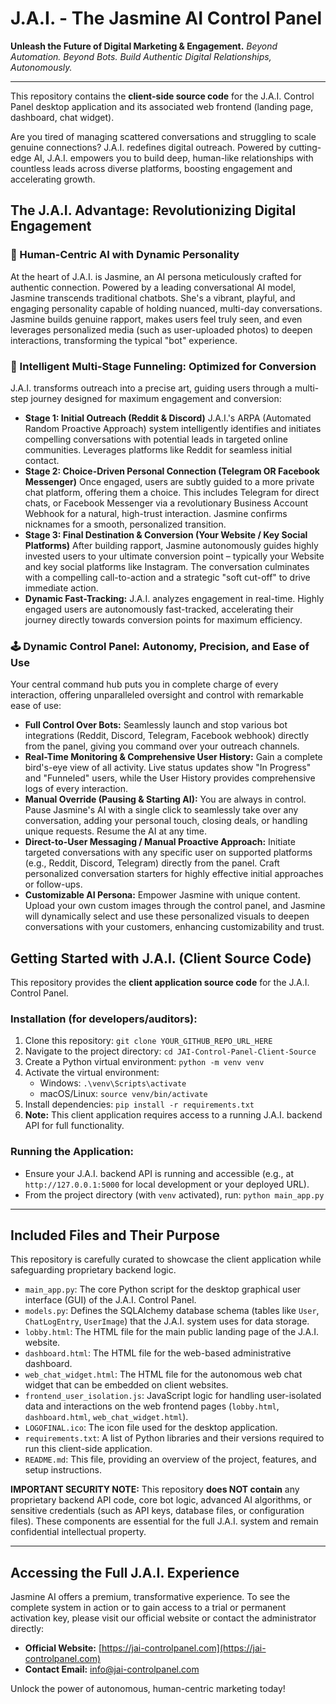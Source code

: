 # J.A.I. - The Jasmine AI Control Panel

**Unleash the Future of Digital Marketing & Engagement.**
_Beyond Automation. Beyond Bots. Build Authentic Digital Relationships, Autonomously._

---

This repository contains the **client-side source code** for the J.A.I. Control Panel desktop application and its associated web frontend (landing page, dashboard, chat widget).

Are you tired of managing scattered conversations and struggling to scale genuine connections? J.A.I. redefines digital outreach. Powered by cutting-edge AI, J.A.I. empowers you to build deep, human-like relationships with countless leads across diverse platforms, boosting engagement and accelerating growth.

## The J.A.I. Advantage: Revolutionizing Digital Engagement

### 🤖 Human-Centric AI with Dynamic Personality

At the heart of J.A.I. is Jasmine, an AI persona meticulously crafted for authentic connection. Powered by a leading conversational AI model, Jasmine transcends traditional chatbots. She's a vibrant, playful, and engaging personality capable of holding nuanced, multi-day conversations. Jasmine builds genuine rapport, makes users feel truly seen, and even leverages personalized media (such as user-uploaded photos) to deepen interactions, transforming the typical "bot" experience.

### 🧠 Intelligent Multi-Stage Funneling: Optimized for Conversion

J.A.I. transforms outreach into a precise art, guiding users through a multi-step journey designed for maximum engagement and conversion:

* **Stage 1: Initial Outreach (Reddit & Discord)**
    J.A.I.'s ARPA (Automated Random Proactive Approach) system intelligently identifies and initiates compelling conversations with potential leads in targeted online communities. Leverages platforms like Reddit for seamless initial contact.
* **Stage 2: Choice-Driven Personal Connection (Telegram OR Facebook Messenger)**
    Once engaged, users are subtly guided to a more private chat platform, offering them a choice. This includes Telegram for direct chats, or Facebook Messenger via a revolutionary Business Account Webhook for a natural, high-trust interaction. Jasmine confirms nicknames for a smooth, personalized transition.
* **Stage 3: Final Destination & Conversion (Your Website / Key Social Platforms)**
    After building rapport, Jasmine autonomously guides highly invested users to your ultimate conversion point – typically your Website and key social platforms like Instagram. The conversation culminates with a compelling call-to-action and a strategic "soft cut-off" to drive immediate action.
* **Dynamic Fast-Tracking:** J.A.I. analyzes engagement in real-time. Highly engaged users are autonomously fast-tracked, accelerating their journey directly towards conversion points for maximum efficiency.

### 🕹️ Dynamic Control Panel: Autonomy, Precision, and Ease of Use

Your central command hub puts you in complete charge of every interaction, offering unparalleled oversight and control with remarkable ease of use:

* **Full Control Over Bots:** Seamlessly launch and stop various bot integrations (Reddit, Discord, Telegram, Facebook webhook) directly from the panel, giving you command over your outreach channels.
* **Real-Time Monitoring & Comprehensive User History:** Gain a complete bird's-eye view of all activity. Live status updates show "In Progress" and "Funneled" users, while the User History provides comprehensive logs of every interaction.
* **Manual Override (Pausing & Starting AI):** You are always in control. Pause Jasmine's AI with a single click to seamlessly take over any conversation, adding your personal touch, closing deals, or handling unique requests. Resume the AI at any time.
* **Direct-to-User Messaging / Manual Proactive Approach:** Initiate targeted conversations with any specific user on supported platforms (e.g., Reddit, Discord, Telegram) directly from the panel. Craft personalized conversation starters for highly effective initial approaches or follow-ups.
* **Customizable AI Persona:** Empower Jasmine with unique content. Upload your own custom images through the control panel, and Jasmine will dynamically select and use these personalized visuals to deepen conversations with your customers, enhancing customizability and trust.

## Getting Started with J.A.I. (Client Source Code)

This repository provides the **client application source code** for the J.A.I. Control Panel.

### Installation (for developers/auditors):

1.  Clone this repository: `git clone YOUR_GITHUB_REPO_URL_HERE`
2.  Navigate to the project directory: `cd JAI-Control-Panel-Client-Source`
3.  Create a Python virtual environment: `python -m venv venv`
4.  Activate the virtual environment:
    * Windows: `.\venv\Scripts\activate`
    * macOS/Linux: `source venv/bin/activate`
5.  Install dependencies: `pip install -r requirements.txt`
6.  **Note:** This client application requires access to a running J.A.I. backend API for full functionality.

### Running the Application:

* Ensure your J.A.I. backend API is running and accessible (e.g., at `http://127.0.0.1:5000` for local development or your deployed URL).
* From the project directory (with `venv` activated), run: `python main_app.py`

---

## Included Files and Their Purpose

This repository is carefully curated to showcase the client application while safeguarding proprietary backend logic.

* `main_app.py`: The core Python script for the desktop graphical user interface (GUI) of the J.A.I. Control Panel.
* `models.py`: Defines the SQLAlchemy database schema (tables like `User`, `ChatLogEntry`, `UserImage`) that the J.A.I. system uses for data storage.
* `lobby.html`: The HTML file for the main public landing page of the J.A.I. website.
* `dashboard.html`: The HTML file for the web-based administrative dashboard.
* `web_chat_widget.html`: The HTML file for the autonomous web chat widget that can be embedded on client websites.
* `frontend_user_isolation.js`: JavaScript logic for handling user-isolated data and interactions on the web frontend pages (`lobby.html`, `dashboard.html`, `web_chat_widget.html`).
* `LOGOFINAL.ico`: The icon file used for the desktop application.
* `requirements.txt`: A list of Python libraries and their versions required to run this client-side application.
* `README.md`: This file, providing an overview of the project, features, and setup instructions.

**IMPORTANT SECURITY NOTE:**
This repository **does NOT contain** any proprietary backend API code, core bot logic, advanced AI algorithms, or sensitive credentials (such as API keys, database files, or configuration files). These components are essential for the full J.A.I. system and remain confidential intellectual property.

---

## Accessing the Full J.A.I. Experience

Jasmine AI offers a premium, transformative experience. To see the complete system in action or to gain access to a trial or permanent activation key, please visit our official website or contact the administrator directly:

* **Official Website:** [https://jai-controlpanel.com](https://jai-controlpanel.com)
* **Contact Email:** [info@jai-controlpanel.com](mailto:info@jai-controlpanel.com)

Unlock the power of autonomous, human-centric marketing today!